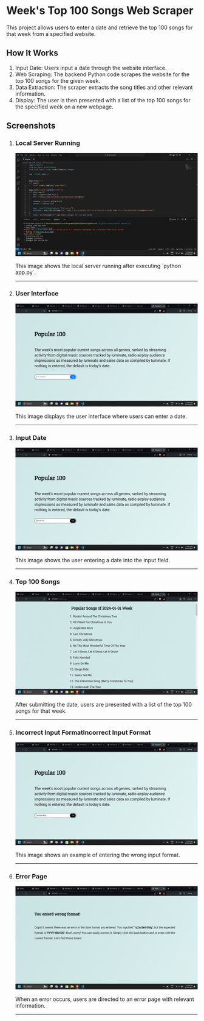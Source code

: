 <h1>Week's Top 100 Songs Web Scraper</h1>
<p>This project allows users to enter a date and retrieve the top 100 songs for that week from a specified website.</p>

<h2>How It Works</h2>
<ol>
<li>Input Date: Users input a date through the website interface.</li>
<li>Web Scraping: The backend Python code scrapes the website for the top 100 songs for the given week.</li>
<li>Data Extraction: The scraper extracts the song titles and other relevant information.</li>
<li>Display: The user is then presented with a list of the top 100 songs for the specified week on a new webpage.</li>
</ol>

<h2>Screenshots</h2>
<ol>
  <li><h3>Local Server Running</h3></li>
  <img src="images/Screenshot_1.png" alt="Screenshot_1">
  <p>This image shows the local server running after executing `python app.py`.</p><hr>
  
  <li><h3>User Interface</h3></li>
  <img src="images/Screenshot_2.png" alt="Screenshot_2">
  <p>This image displays the user interface where users can enter a date.</p><hr>
  
  <li><h3>Input Date</h3></li>
  <img src="images/Screenshot_3.png" alt="Screenshot_3">
  <p>This image shows the user entering a date into the input field.</p><hr>
  
  <li><h3>Top 100 Songs</h3></li>
  <img src="images/Screenshot_4.png" alt="Screenshot_4">
  <p>After submitting the date, users are presented with a list of the top 100 songs for that week.</p><hr>
  
  <li><h3>Incorrect Input FormatIncorrect Input Format</h3></li>
  <img src="images/Screenshot_5.png" alt="Screenshot_5">
  <p>This image shows an example of entering the wrong input format.</p><hr>
  
  <li><h3>Error Page</h3></li>
  <img src="images/Screenshot_6.png" alt="Screenshot_6">
  <p>When an error occurs, users are directed to an error page with relevant information.</p><hr>
</ol>

